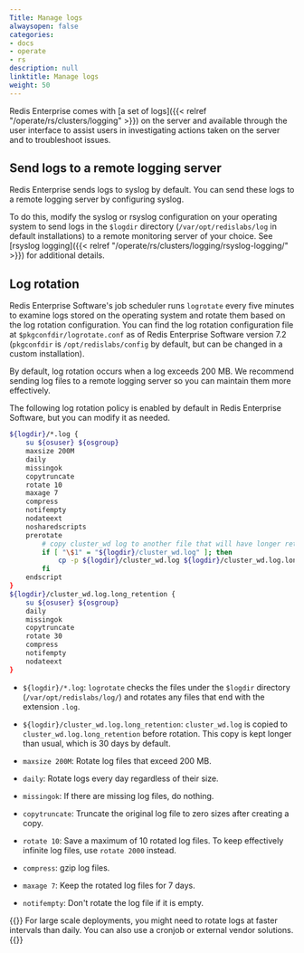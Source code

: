 ```yaml
---
Title: Manage logs
alwaysopen: false
categories:
- docs
- operate
- rs
description: null
linktitle: Manage logs
weight: 50
---
```

Redis Enterprise comes with [a set of logs]({{< relref "/operate/rs/clusters/logging" >}}) on the server and available through the user interface to assist users in investigating actions taken on the server and to troubleshoot issues.

## Send logs to a remote logging server

Redis Enterprise sends logs to syslog by default. You can send these logs to a remote logging server by configuring syslog.

To do this, modify the syslog or rsyslog configuration on your operating system to send logs in the `$logdir` directory (`/var/opt/redislabs/log` in default installations) to a remote monitoring server of your choice. See [rsyslog logging]({{< relref "/operate/rs/clusters/logging/rsyslog-logging/" >}}) for additional details.

## Log rotation

Redis Enterprise Software's job scheduler runs `logrotate` every five minutes to examine logs stored on the operating system and rotate them based on the log rotation configuration. You can find the log rotation configuration file at `$pkgconfdir/logrotate.conf` as of Redis Enterprise Software version 7.2 (`pkgconfdir` is `/opt/redislabs/config` by default, but can be changed in a custom installation).

By default, log rotation occurs when a log exceeds 200 MB. We recommend sending log files to a remote logging server so you can maintain them more effectively.

The following log rotation policy is enabled by default in Redis Enterprise Software, but you can modify it as needed.

```sh
${logdir}/*.log {
    su ${osuser} ${osgroup}
    maxsize 200M
    daily
    missingok
    copytruncate
    rotate 10
    maxage 7
    compress
    notifempty
    nodateext
    nosharedscripts
    prerotate
        # copy cluster_wd log to another file that will have longer retention
        if [ "\$1" = "${logdir}/cluster_wd.log" ]; then
            cp -p ${logdir}/cluster_wd.log ${logdir}/cluster_wd.log.long_retention
        fi
    endscript
}
${logdir}/cluster_wd.log.long_retention {
    su ${osuser} ${osgroup}
    daily
    missingok
    copytruncate
    rotate 30
    compress
    notifempty
    nodateext
}
```

- `${logdir}/*.log`: `logrotate` checks the files under the `$logdir` directory (`/var/opt/redislabs/log/`) and rotates any files that end with the extension `.log`.

- `${logdir}/cluster_wd.log.long_retention`: `cluster_wd.log` is copied to `cluster_wd.log.long_retention` before rotation. This copy is kept longer than usual, which is 30 days by default.

- `maxsize 200M`: Rotate log files that exceed 200 MB.

- `daily`: Rotate logs every day regardless of their size.

- `missingok`: If there are missing log files, do nothing.

- `copytruncate`: Truncate the original log file to zero sizes after creating a copy.

- `rotate 10`: Save a maximum of 10 rotated log files. To keep effectively infinite log files, use `rotate 2000` instead.

- `compress`: gzip log files.

- `maxage 7`: Keep the rotated log files for 7 days.

- `notifempty`: Don't rotate the log file if it is empty.

{{<note>}}
For large scale deployments, you might need to rotate logs at faster intervals than daily. You can also use a cronjob or external vendor solutions.
{{</note>}}
